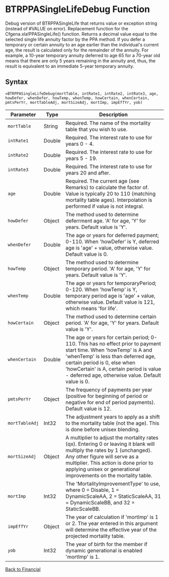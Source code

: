# BTRPPASingleLifeDebug Function

Debug version of BTRPPASingleLife that returns value or exception string (instead of #VALUE on error).  Replacement function for the Cfgena.xla!PPASingleLife() function.  Returns a decimal value equal to the selected single life annuity factor by the PPA method.
If you defer a temporary or certain annuity to an age earlier than the individual's current age, the result is calculated only for the remainder of the annuity. For example, a 10-year temporary annuity deferred to age 65 for a 70-year old means that there are only 5 years remaining in the annuity and, thus, the result is equivalent to an immediate 5-year temporary annuity.
## Syntax

```excel
=BTRPPASingleLifeDebug(mortTable, intRate1, intRate2, intRate3, age, howDefer, whenDefer, howTemp, whenTemp, howCertain, whenCertain, pmtsPerYr, mortTableAdj, mortSizeAdj, mortImp, impEffYr, yob)
```

Parameter | Type | Description
---|---|---
`mortTable` | String | Required.  The name of the mortality table that you wish to use.
`intRate1` | Double | Required.  The interest rate to use for years 0 - 4.
`intRate2` | Double | Required.  The interest rate to use for years 5 - 19.
`intRate3` | Double | Required.  The interest rate to use for years 20 and after.
`age` | Double | Required.  The current age (see Remarks) to calculate the factor of. Value is typically 20 to 110 (matching mortality table ages). Interpolation is performed if value is not integral.
`howDefer` | Object | The method used to determine deferrment age.  'A' for age, 'Y' for years.  Default value is 'Y'.
`whenDefer` | Double | The age or years for deferred payment; 0-110.  When 'howDefer' is Y, deferred age is 'age' + value, otherwise value.  Default value is 0.
`howTemp` | Object | The method used to determine temporary period.  'A' for age, 'Y' for years.  Default value is 'Y'.
`whenTemp` | Double | The age or years for temporaryPeriod; 0-120.  When 'howTemp' is Y, temporary period age is 'age' + value, otherwise value.  Default value is 121, which means 'for life'.
`howCertain` | Object | The method used to determine certain period.  'A' for age, 'Y' for years.  Default value is 'Y'.
`whenCertain` | Double | The age or years for certain period; 0-110.  This has no effect prior to payment start time.  When 'howTemp' is A and 'whenTemp' is less than deferred age, certain period is 0, else when 'howCertain' is A, certain period is value - deferred age, otherwise value.  Default value is 0.
`pmtsPerYr` | Object | The frequency of payments per year (positive for beginning of period or negative for end of period payments).  Default value is 12.
`mortTableAdj` | Int32 | The adjustment years to apply as a shift to the mortality table (not the age). This is done before unisex blending.
`mortSizeAdj` | Object | A multiplier to adjust the mortality rates (qx). Entering 0 or leaving it blank will multiply the rates by 1 (unchanged). Any other figure will serve as a multiplier. This action is done prior to applying unisex or generational improvements on the mortality table.
`mortImp` | Int32 | The 'MortalityImprovementType' to use, where 0 = Disable, 1 = DynamicScaleAA, 2 = StaticScaleAA, 31 = DynamicScaleBB, and 32 = StaticScaleBB.
`impEffYr` | Object | The year of calculation if 'mortImp' is 1 or 2. The year entered in this argument will determine the effective year of the projected mortality table.
`yob` | Int32 | The year of birth for the member if dynamic generational is enabled 'mortImp' is 1.

[Back to Financial](RBLeFinancial.md)